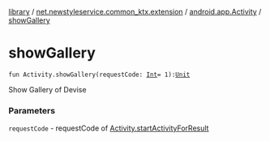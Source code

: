 [library](../../index.md) / [net.newstyleservice.common_ktx.extension](../index.md) / [android.app.Activity](index.md) / [showGallery](./show-gallery.md)

# showGallery

`fun Activity.showGallery(requestCode: `[`Int`](https://kotlinlang.org/api/latest/jvm/stdlib/kotlin/-int/index.html)` = 1): `[`Unit`](https://kotlinlang.org/api/latest/jvm/stdlib/kotlin/-unit/index.html)

Show Gallery of Devise

### Parameters

`requestCode` - requestCode of [Activity.startActivityForResult](#)